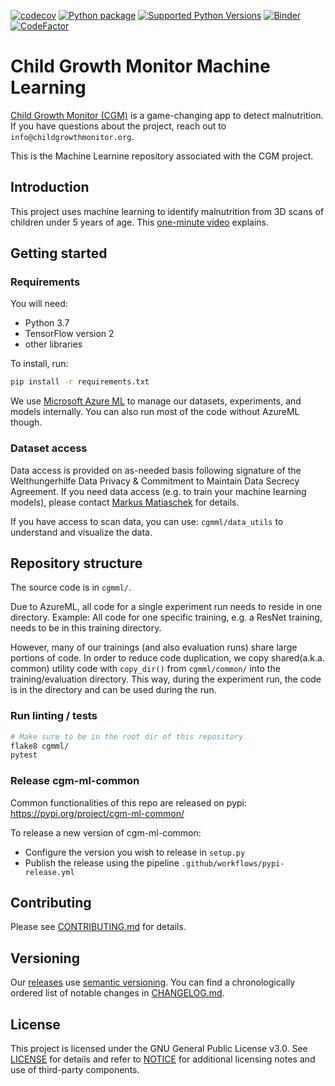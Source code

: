 [![codecov](https://codecov.io/gh/Welthungerhilfe/cgm-ml/branch/main/graph/badge.svg?token=LG8Q3NTVE1)](https://codecov.io/gh/Welthungerhilfe/cgm-ml)
[![Python package](https://github.com/Welthungerhilfe/cgm-ml/actions/workflows/continous-integration.yml/badge.svg?branch=main)](https://github.com/Welthungerhilfe/cgm-ml/actions/workflows/continous-integration.yml)
[![Supported Python Versions](https://img.shields.io/pypi/pyversions/cgm-ml-common.svg)](https://pypi.python.org/pypi/cgm-ml-common)
[![Binder](https://mybinder.org/badge_logo.svg)](https://mybinder.org/v2/gh/Welthungerhilfe/cgm-ml/HEAD)
[![CodeFactor](https://www.codefactor.io/repository/github/welthungerhilfe/cgm-ml/badge)](https://www.codefactor.io/repository/github/welthungerhilfe/cgm-ml)

# Child Growth Monitor Machine Learning

[Child Growth Monitor (CGM)](https://childgrowthmonitor.org) is a game-changing app to detect malnutrition.
If you have questions about the project, reach out to `info@childgrowthmonitor.org`.

This is the Machine Learnine repository associated with the CGM project.

## Introduction

This project uses machine learning to identify malnutrition from 3D scans of children under 5 years of age.
This [one-minute video](https://www.youtube.com/watch?v=f2doV43jdwg) explains.

## Getting started

### Requirements

You will need:
* Python 3.7
* TensorFlow version 2
* other libraries

To install, run:

```bash
pip install -r requirements.txt
```

We use [Microsoft Azure ML](https://azure.microsoft.com/en-us/services/machine-learning/) to manage our datasets, experiments, and models internally.
You can also run most of the code without AzureML though.

### Dataset access

Data access is provided on as-needed basis following signature of the Welthungerhilfe Data Privacy & Commitment to
Maintain Data Secrecy Agreement. If you need data access (e.g. to train your machine learning models),
please contact [Markus Matiaschek](mailto:info@childgrowthmonitor.org) for details.

If you have access to scan data, you can use: `cgmml/data_utils` to understand and visualize the data.

## Repository structure

The source code is in `cgmml/`.

Due to AzureML, all code for a single experiment run needs to reside in one directory.
Example: All code for one specific training, e.g. a ResNet training, needs to be in this training directory.

However, many of our trainings (and also evaluation runs) share large portions of code.
In order to reduce code duplication, we copy shared(a.k.a. common) utility code with `copy_dir()` from `cgmml/common/` into the training/evaluation directory.
This way, during the experiment run, the code is in the directory and can be used during the run.

### Run linting / tests

```bash
# Make sure to be in the root dir of this repository
flake8 cgmml/
pytest
```

### Release cgm-ml-common

Common functionalities of this repo are released on pypi: <https://pypi.org/project/cgm-ml-common/>

To release a new version of cgm-ml-common:
* Configure the version you wish to release in `setup.py`
* Publish the release using the pipeline `.github/workflows/pypi-release.yml`

## Contributing

Please see [CONTRIBUTING.md](CONTRIBUTING.md) for details.

## Versioning

Our [releases](https://github.com/Welthungerhilfe/cgm-ml/releases) use [semantic versioning](http://semver.org).
You can find a chronologically ordered list of notable changes in [CHANGELOG.md](CHANGELOG.md).

## License

This project is licensed under the GNU General Public License v3.0. See [LICENSE](LICENSE) for details and refer to [NOTICE](NOTICE) for additional licensing notes and use of third-party components.

